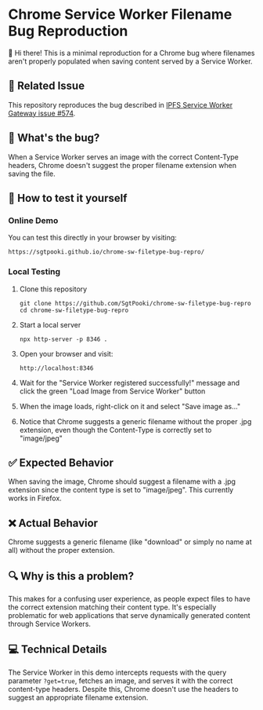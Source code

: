 # Chrome Service Worker Filename Bug Reproduction

👋 Hi there! This is a minimal reproduction for a Chrome bug where filenames aren't properly populated when saving content served by a Service Worker.

## 🔗 Related Issue

This repository reproduces the bug described in [IPFS Service Worker Gateway issue #574](https://github.com/ipfs/service-worker-gateway/issues/574).

## 🐞 What's the bug?

When a Service Worker serves an image with the correct Content-Type headers, Chrome doesn't suggest the proper filename extension when saving the file.

## 🚀 How to test it yourself

### Online Demo
You can test this directly in your browser by visiting:
```
https://sgtpooki.github.io/chrome-sw-filetype-bug-repro/
```

### Local Testing
1. Clone this repository
   ```
   git clone https://github.com/SgtPooki/chrome-sw-filetype-bug-repro
   cd chrome-sw-filetype-bug-repro
   ```

2. Start a local server
   ```
   npx http-server -p 8346 .
   ```

3. Open your browser and visit:
   ```
   http://localhost:8346
   ```

4. Wait for the "Service Worker registered successfully!" message and click the green "Load Image from Service Worker" button

5. When the image loads, right-click on it and select "Save image as..."

6. Notice that Chrome suggests a generic filename without the proper .jpg extension, even though the Content-Type is correctly set to "image/jpeg"

## ✅ Expected Behavior

When saving the image, Chrome should suggest a filename with a .jpg extension since the content type is set to "image/jpeg". This currently works in Firefox.

## ❌ Actual Behavior

Chrome suggests a generic filename (like "download" or simply no name at all) without the proper extension.

## 🔍 Why is this a problem?

This makes for a confusing user experience, as people expect files to have the correct extension matching their content type. It's especially problematic for web applications that serve dynamically generated content through Service Workers.

## 💻 Technical Details

The Service Worker in this demo intercepts requests with the query parameter `?get=true`, fetches an image, and serves it with the correct content-type headers. Despite this, Chrome doesn't use the headers to suggest an appropriate filename extension.
